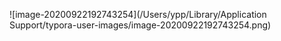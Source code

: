 ![image-20200922192743254](/Users/ypp/Library/Application Support/typora-user-images/image-20200922192743254.png)
